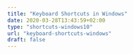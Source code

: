 ```yaml
---
title: "Keyboard Shortcuts in Windows"
date: 2020-03-28T13:43:59+02:00
type: "shortcuts-windows10"
url: "keyboard-shortcuts-windows"
draft: false
---
```


